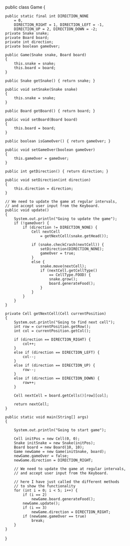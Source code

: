 
public class Game {

	public static final int DIRECTION_NONE
		= 0,
		DIRECTION_RIGHT = 1, DIRECTION_LEFT = -1,
		DIRECTION_UP = 2, DIRECTION_DOWN = -2;
	private Snake snake;
	private Board board;
	private int direction;
	private boolean gameOver;

	public Game(Snake snake, Board board)
	{
		this.snake = snake;
		this.board = board;
	}

	public Snake getSnake() { return snake; }

	public void setSnake(Snake snake)
	{
		this.snake = snake;
	}

	public Board getBoard() { return board; }

	public void setBoard(Board board)
	{
		this.board = board;
	}

	public boolean isGameOver() { return gameOver; }

	public void setGameOver(boolean gameOver)
	{
		this.gameOver = gameOver;
	}

	public int getDirection() { return direction; }

	public void setDirection(int direction)
	{
		this.direction = direction;
	}

	// We need to update the game at regular intervals,
	// and accept user input from the Keyboard.
	public void update()
	{
		System.out.println("Going to update the game");
		if (!gameOver) {
			if (direction != DIRECTION_NONE) {
				Cell nextCell
					= getNextCell(snake.getHead());

				if (snake.checkCrash(nextCell)) {
					setDirection(DIRECTION_NONE);
					gameOver = true;
				}
				else {
					snake.move(nextCell);
					if (nextCell.getCellType()
						== CellType.FOOD) {
						snake.grow();
						board.generateFood();
					}
				}
			}
		}
	}

	private Cell getNextCell(Cell currentPosition)
	{
		System.out.println("Going to find next cell");
		int row = currentPosition.getRow();
		int col = currentPosition.getCol();

		if (direction == DIRECTION_RIGHT) {
			col++;
		}
		else if (direction == DIRECTION_LEFT) {
			col--;
		}
		else if (direction == DIRECTION_UP) {
			row--;
		}
		else if (direction == DIRECTION_DOWN) {
			row++;
		}

		Cell nextCell = board.getCells()[row][col];

		return nextCell;
	}

	public static void main(String[] args)
	{

		System.out.println("Going to start game");

		Cell initPos = new Cell(0, 0);
		Snake initSnake = new Snake(initPos);
		Board board = new Board(10, 10);
		Game newGame = new Game(initSnake, board);
		newGame.gameOver = false;
		newGame.direction = DIRECTION_RIGHT;

		// We need to update the game at regular intervals,
		// and accept user input from the Keyboard.

		// here I have just called the different methods
		// to show the functionality
		for (int i = 0; i < 5; i++) {
			if (i == 2)
				newGame.board.generateFood();
			newGame.update();
			if (i == 3)
				newGame.direction = DIRECTION_RIGHT;
			if (newGame.gameOver == true)
				break;
		}
	}
}
